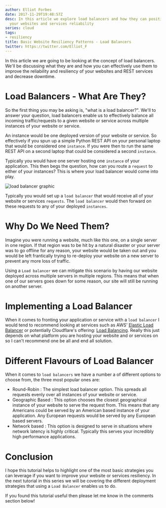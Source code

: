 ```yaml
---
author: Elliot Forbes
date: 2017-11-29T19:48:57Z
desc: In this article we explore load balancers and how they can positively improve
  your websites and services reliability
series: cloud
tags:
- resiliency
title: Basic Website Resiliency Patterns - Load Balancers
twitter: https://twitter.com/Elliot_F
---
```


In this article we are going to be looking at the concept of load balancers. We'll be discussing what they are and how you can effectively use them to improve the reliability and resiliency of your websites and REST services and decrease downtime.

# Load Balancers - What Are They?

So the first thing you may be asking is, "what is a load balancer?". We'll to answer your question, load balancers enable us to effectively balance all incoming traffic/requests to a given website or service across multiple instances of your website or service.

An instance would be one deployed version of your website or service. So effectively if you spun up a simple Python REST API on your personal laptop that would be considered one `instance`. If you were then to run the same REST API on a second laptop that could be considered a second `instance`.

Typically you would have one server hosting one `instance` of your application. This then begs the question, how can you route a `request` to either of your instances? This is where your load balancer would come into play.

![load balancer graphic](/images/load-balancer.gif)

Typically you would set up a `load balancer` that would receive all of your website or services `requests`. The `load balancer` would then forward on these requests to any of your deployed `instances`.

# Why Do We Need Them?

Imagine you were running a website, much like this one, on a single server in one region. If that region was to be hit by a natural disaster or your server was to go offline for any reason, your website would be taken out and you would be left frantically trying to re-deploy your website on a new server to prevent any more loss of traffic. 

Using a `Load balancer` we can mitigate this scenario by having our website deployed across multiple servers in multiple regions. This means that when one of our servers goes down for some reason, our site will still be running on another server. 

# Implementing a Load Balancer

When it comes to fronting your application or service with a `load balancer` I would tend to recommend looking at services such as AWS' [Elastic Load Balancer](https://aws.amazon.com/elasticloadbalancing/) or potentially Cloudflare's offering: [Load Balancing](https://www.cloudflare.com/load-balancing/). Really this just depends on what platform you are hosting your website and or services on so I can't recommend one be all and end all solution. 

# Different Flavours of Load Balancer

When it comes to `load balancers` we have a number a of different options to choose from, the three most popular ones are:

* Round-Robin : The simplest load balancer option. This spreads all requests evenly over all instances of your website or service. 
* Geographic Based : This option chooses the closest geographical instance of your website to serve the request from. This means that any Americans could be served by an American based instance of your application. Any European requests would be served by any European based servers. 
* Network based : This option is designed to serve in situations where network latency is highly critical. Typically this serves your incredibly high performance applications.

# Conclusion

I hope this tutorial helps to highlight one of the most basic strategies you can leverage if you want to improve your website or services resiliency. In the next tutorial in this series we will be covering the different deployment strategies that using a `Load Balancer` enables us to do.

If you found this tutorial useful then please let me know in the comments section below!      

